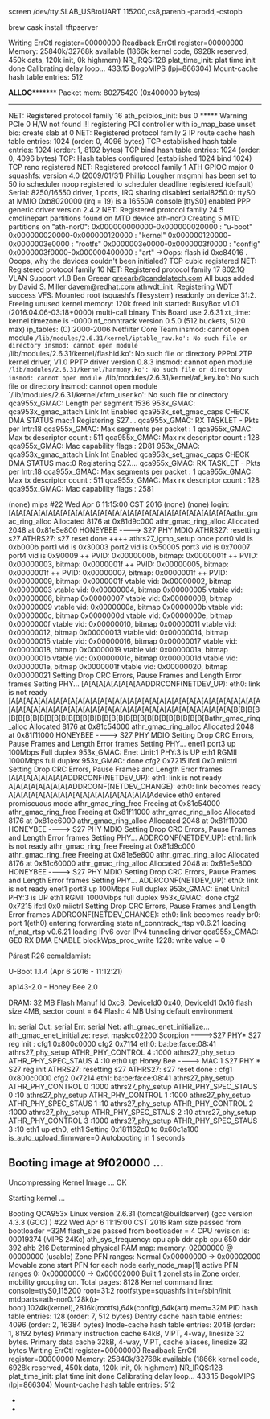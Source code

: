 

screen /dev/tty.SLAB_USBtoUART 115200,cs8,parenb,-parodd,-cstopb

brew cask install tftpserver



Writing ErrCtl register=00000000
Readback ErrCtl register=00000000
Memory: 25840k/32768k available (1866k kernel code, 6928k reserved, 450k data, 120k init, 0k highmem)
NR_IRQS:128
plat_time_init: plat time init done
Calibrating delay loop... 433.15 BogoMIPS (lpj=866304)
Mount-cache hash table entries: 512

****************ALLOC***********************
 Packet mem: 80275420 (0x400000 bytes)
********************************************

NET: Registered protocol family 16
ath_pcibios_init: bus 0
***** Warning PCIe 0 H/W not found !!!
registering PCI controller with io_map_base unset
bio: create slab <bio-0> at 0
NET: Registered protocol family 2
IP route cache hash table entries: 1024 (order: 0, 4096 bytes)
TCP established hash table entries: 1024 (order: 1, 8192 bytes)
TCP bind hash table entries: 1024 (order: 0, 4096 bytes)
TCP: Hash tables configured (established 1024 bind 1024)
TCP reno registered
NET: Registered protocol family 1
ATH GPIOC major 0
squashfs: version 4.0 (2009/01/31) Phillip Lougher
msgmni has been set to 50
io scheduler noop registered
io scheduler deadline registered (default)
Serial: 8250/16550 driver, 1 ports, IRQ sharing disabled
serial8250.0: ttyS0 at MMIO 0xb8020000 (irq = 19) is a 16550A
console [ttyS0] enabled
PPP generic driver version 2.4.2
NET: Registered protocol family 24
5 cmdlinepart partitions found on MTD device ath-nor0
Creating 5 MTD partitions on "ath-nor0":
0x000000000000-0x000000020000 : "u-boot"
0x000000020000-0x000000120000 : "kernel"
0x000000120000-0x0000003e0000 : "rootfs"
0x0000003e0000-0x0000003f0000 : "config"
0x0000003f0000-0x000000400000 : "art"
->Oops: flash id 0xc84016 .
Ooops, why the devices couldn't been initialed?
TCP cubic registered
NET: Registered protocol family 10
NET: Registered protocol family 17
802.1Q VLAN Support v1.8 Ben Greear <greearb@candelatech.com>
All bugs added by David S. Miller <davem@redhat.com>
athwdt_init: Registering WDT success
VFS: Mounted root (squashfs filesystem) readonly on device 31:2.
Freeing unused kernel memory: 120k freed
init started:  BusyBox v1.01 (2016.04.06-03:18+0000) multi-call binary
This Board use 2.6.31
xt_time: kernel timezone is -0000
nf_conntrack version 0.5.0 (512 buckets, 5120 max)
ip_tables: (C) 2000-2006 Netfilter Core Team
insmod: cannot open module `/lib/modules/2.6.31/kernel/iptable_raw.ko': No such file or directory
insmod: cannot open module `/lib/modules/2.6.31/kernel/flashid.ko': No such file or directory
PPPoL2TP kernel driver, V1.0
PPTP driver version 0.8.3
insmod: cannot open module `/lib/modules/2.6.31/kernel/harmony.ko': No such file or directory
insmod: cannot open module `/lib/modules/2.6.31/kernel/af_key.ko': No such file or directory
insmod: cannot open module `/lib/modules/2.6.31/kernel/xfrm_user.ko': No such file or directory
qca955x_GMAC: Length per segment 1536
953x_GMAC: qca953x_gmac_attach
Link Int Enabled
qca953x_set_gmac_caps  CHECK DMA STATUS
mac:1 Registering S27....
qca955x_GMAC: RX TASKLET - Pkts per Intr:18
qca955x_GMAC: Max segments per packet :   1
qca955x_GMAC: Max tx descriptor count :   511
qca955x_GMAC: Max rx descriptor count :   128
qca955x_GMAC: Mac capability flags    :   2D81
953x_GMAC: qca953x_gmac_attach
Link Int Enabled
qca953x_set_gmac_caps  CHECK DMA STATUS
mac:0 Registering S27....
qca955x_GMAC: RX TASKLET - Pkts per Intr:18
qca955x_GMAC: Max segments per packet :   1
qca955x_GMAC: Max tx descriptor count :   511
qca955x_GMAC: Max rx descriptor count :   128
qca955x_GMAC: Mac capability flags    :   2581

 (none) mips #22 Wed Apr 6 11:15:00 CST 2016 (none)
(none) login: [A[A[A[A[A[A[A[A[A[A[A[A[A[A[A[A[A[A[A[A[A[A[A[A[A[A[A[A[A[Aathr_gmac_ring_alloc Allocated 8176 at 0x81d9c000
athr_gmac_ring_alloc Allocated 2048 at 0x81e5e800
HONEYBEE ----> S27 PHY MDIO
ATHRS27: resetting s27
ATHRS27: s27 reset done
++++ athrs27_igmp_setup once
port0 vid is 0xb000b
port1 vid is 0x30003
port2 vid is 0x50005
port3 vid is 0x70007
port4 vid is 0x90009
++ PVID: 0x0000000b, bitmap: 0x0000001f
++ PVID: 0x00000003, bitmap: 0x0000001f
++ PVID: 0x00000005, bitmap: 0x0000001f
++ PVID: 0x00000007, bitmap: 0x0000001f
++ PVID: 0x00000009, bitmap: 0x0000001f
vtable vid: 0x00000002, bitmap 0x00000003
vtable vid: 0x00000004, bitmap 0x00000005
vtable vid: 0x00000006, bitmap 0x00000007
vtable vid: 0x00000008, bitmap 0x00000009
vtable vid: 0x0000000a, bitmap 0x0000000b
vtable vid: 0x0000000c, bitmap 0x0000000d
vtable vid: 0x0000000e, bitmap 0x0000000f
vtable vid: 0x00000010, bitmap 0x00000011
vtable vid: 0x00000012, bitmap 0x00000013
vtable vid: 0x00000014, bitmap 0x00000015
vtable vid: 0x00000016, bitmap 0x00000017
vtable vid: 0x00000018, bitmap 0x00000019
vtable vid: 0x0000001a, bitmap 0x0000001b
vtable vid: 0x0000001c, bitmap 0x0000001d
vtable vid: 0x0000001e, bitmap 0x0000001f
vtable vid: 0x00000020, bitmap 0x00000021
Setting Drop CRC Errors, Pause Frames and Length Error frames
Setting PHY...
[A[A[A[A[A[A[A[AADDRCONF(NETDEV_UP): eth0: link is not ready
[A[A[A[A[A[A[A[A[A[A[A[A[A[A[A[A[A[A[A[A[A[A[A[A[A[A[A[A[A[A[A[A[A[A[A[A[A[A[A[A[A[A[A[A[A[A[A[A[A[A[A[A[A[A[A[A[A[A[A[A[A[A[A[A[B[B[B[B[B[B[B[B[B[B[B[B[B[B[B[B[B[B[B[B[B[B[B[B[B[B[B[B[B[B[B[Bathr_gmac_ring_alloc Allocated 8176 at 0x81c54000
athr_gmac_ring_alloc Allocated 2048 at 0x81f11000
HONEYBEE ----> S27 PHY MDIO
Setting Drop CRC Errors, Pause Frames and Length Error frames
Setting PHY...
enet1 port3 up 100Mbps Full duplex
953x_GMAC: Enet Unit:1 PHY:3 is UP eth1  RGMII  1000Mbps  full duplex
953x_GMAC: done cfg2 0x7215 ifctl 0x0 miictrl
Setting Drop CRC Errors, Pause Frames and Length Error frames
[A[A[A[A[A[A[A[ADDRCONF(NETDEV_UP): eth1: link is not ready
A[A[A[A[A[A[A[A[ADDRCONF(NETDEV_CHANGE): eth0: link becomes ready
A[A[A[A[A[A[A[A[A[A[A[A[A[A[A[A[A[A[A[Adevice eth0 entered promiscuous mode
athr_gmac_ring_free Freeing at 0x81c54000
athr_gmac_ring_free Freeing at 0x81f11000
athr_gmac_ring_alloc Allocated 8176 at 0x81ee6000
athr_gmac_ring_alloc Allocated 2048 at 0x81f11000
HONEYBEE ----> S27 PHY MDIO
Setting Drop CRC Errors, Pause Frames and Length Error frames
Setting PHY...
ADDRCONF(NETDEV_UP): eth1: link is not ready
athr_gmac_ring_free Freeing at 0x81d9c000
athr_gmac_ring_free Freeing at 0x81e5e800
athr_gmac_ring_alloc Allocated 8176 at 0x81c60000
athr_gmac_ring_alloc Allocated 2048 at 0x81e5e800
HONEYBEE ----> S27 PHY MDIO
Setting Drop CRC Errors, Pause Frames and Length Error frames
Setting PHY...
ADDRCONF(NETDEV_UP): eth0: link is not ready
enet1 port3 up 100Mbps Full duplex
953x_GMAC: Enet Unit:1 PHY:3 is UP eth1  RGMII  1000Mbps  full duplex
953x_GMAC: done cfg2 0x7215 ifctl 0x0 miictrl
Setting Drop CRC Errors, Pause Frames and Length Error frames
ADDRCONF(NETDEV_CHANGE): eth0: link becomes ready
br0: port 1(eth0) entering forwarding state
nf_conntrack_rtsp v0.6.21 loading
nf_nat_rtsp v0.6.21 loading
IPv6 over IPv4 tunneling driver
qca955x_GMAC: GE0 RX DMA ENABLE
blockWps_proc_write 1228: write value = 0






Pärast R26 eemaldamist:

U-Boot 1.1.4 (Apr  6 2016 - 11:12:21)

ap143-2.0 - Honey Bee 2.0

DRAM:  32 MB
Flash Manuf Id 0xc8, DeviceId0 0x40, DeviceId1 0x16
flash size 4MB, sector count = 64
Flash:  4 MB
Using default environment

In:    serial
Out:   serial
Err:   serial
Net:   ath_gmac_enet_initialize...
ath_gmac_enet_initialize: reset mask:c02200
Scorpion ---->S27 PHY*
S27 reg init
: cfg1 0x800c0000 cfg2 0x7114
eth0: ba:be:fa:ce:08:41
athrs27_phy_setup ATHR_PHY_CONTROL 4 :1000
athrs27_phy_setup ATHR_PHY_SPEC_STAUS 4 :10
eth0 up
Honey Bee ---->  MAC 1 S27 PHY *
S27 reg init
ATHRS27: resetting s27
ATHRS27: s27 reset done
: cfg1 0x800c0000 cfg2 0x7214
eth1: ba:be:fa:ce:08:41
athrs27_phy_setup ATHR_PHY_CONTROL 0 :1000
athrs27_phy_setup ATHR_PHY_SPEC_STAUS 0 :10
athrs27_phy_setup ATHR_PHY_CONTROL 1 :1000
athrs27_phy_setup ATHR_PHY_SPEC_STAUS 1 :10
athrs27_phy_setup ATHR_PHY_CONTROL 2 :1000
athrs27_phy_setup ATHR_PHY_SPEC_STAUS 2 :10
athrs27_phy_setup ATHR_PHY_CONTROL 3 :1000
athrs27_phy_setup ATHR_PHY_SPEC_STAUS 3 :10
eth1 up
eth0, eth1
Setting 0x181162c0 to 0x60c1a100
is_auto_upload_firmware=0
Autobooting in 1 seconds
## Booting image at 9f020000 ...
   Uncompressing Kernel Image ... OK

Starting kernel ...

Booting QCA953x
Linux version 2.6.31 (tomcat@buildserver) (gcc version 4.3.3 (GCC) ) #22 Wed Apr 6 11:15:00 CST 2016
Ram size passed from bootloader =32M
flash_size passed from bootloader = 4
CPU revision is: 00019374 (MIPS 24Kc)
ath_sys_frequency: cpu apb ddr apb cpu 650 ddr 392 ahb 216
Determined physical RAM map:
 memory: 02000000 @ 00000000 (usable)
Zone PFN ranges:
  Normal   0x00000000 -> 0x00002000
Movable zone start PFN for each node
early_node_map[1] active PFN ranges
    0: 0x00000000 -> 0x00002000
Built 1 zonelists in Zone order, mobility grouping on.  Total pages: 8128
Kernel command line: console=ttyS0,115200 root=31:2 rootfstype=squashfs init=/sbin/init mtdparts=ath-nor0:128k(u-boot),1024k(kernel),2816k(rootfs),64k(config),64k(art) mem=32M
PID hash table entries: 128 (order: 7, 512 bytes)
Dentry cache hash table entries: 4096 (order: 2, 16384 bytes)
Inode-cache hash table entries: 2048 (order: 1, 8192 bytes)
Primary instruction cache 64kB, VIPT, 4-way, linesize 32 bytes.
Primary data cache 32kB, 4-way, VIPT, cache aliases, linesize 32 bytes
Writing ErrCtl register=00000000
Readback ErrCtl register=00000000
Memory: 25840k/32768k available (1866k kernel code, 6928k reserved, 450k data, 120k init, 0k highmem)
NR_IRQS:128
plat_time_init: plat time init done
Calibrating delay loop... 433.15 BogoMIPS (lpj=866304)
Mount-cache hash table entries: 512







* [](https://wiki.openwrt.org/doc/howto/generic.flashing.tftp)
* [](http://www.dd-wrt.com/phpBB2/viewtopic.php?t=306359&sid=63de7ea24a6c8b774b09a29246f2aaef)
